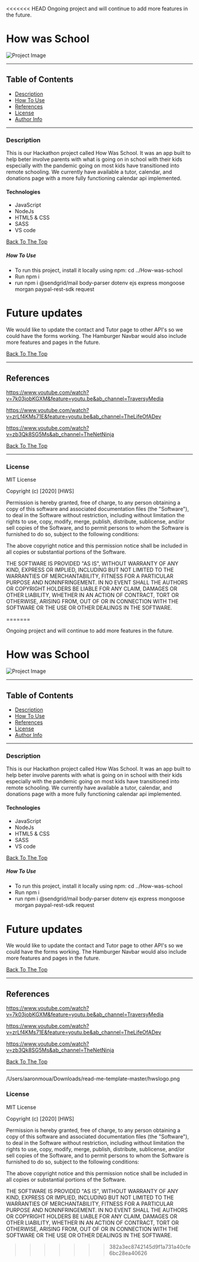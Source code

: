 <<<<<<< HEAD
Ongoing project and will continue to add more features in the future.

 # How was School 

![Project Image](hwslogo.png)

---

## Table of Contents

- [Description](#description)
- [How To Use](#how-to-use)
- [References](#references)
- [License](#license)
- [Author Info](#author-info)

---

### Description

This is our Hackathon project called How Was School. It was an app built to help beter involve parents with what is going on in school with their kids especially with the pandemic going on most kids have transitioned into remote schooling. We currently have available a tutor, calendar, and donations page with a more fully functioning calendar api implemented.

#### Technologies

- JavaScript
- NodeJs
- HTML5 & CSS 
- SASS
- VS code


[Back To The Top](#read-me-template)



##### How To Use
- To run this project, install it locally using npm:
cd ../How-was-school
- Run npm i 
- run npm i 
     @sendgrid/mail
    body-parser
    dotenv
    ejs
    express
    mongoose
    morgan
    paypal-rest-sdk
    request

# Future updates

We would like to update the contact and Tutor page to other API's so we could have the forms working. The Hamburger Navbar would also include more features and pages in the future. 

[Back To The Top](#read-me-template)

---

## References

https://www.youtube.com/watch?v=7k03jobKGXM&feature=youtu.be&ab_channel=TraversyMedia

https://www.youtube.com/watch?v=zrLf4KMs71E&feature=youtu.be&ab_channel=TheLifeOfADev

https://www.youtube.com/watch?v=zb3Qk8SG5Ms&ab_channel=TheNetNinja

[Back To The Top](#read-me-template)

---

### License

MIT License

Copyright (c) [2020] [HWS]

Permission is hereby granted, free of charge, to any person obtaining a copy
of this software and associated documentation files (the "Software"), to deal
in the Software without restriction, including without limitation the rights
to use, copy, modify, merge, publish, distribute, sublicense, and/or sell
copies of the Software, and to permit persons to whom the Software is
furnished to do so, subject to the following conditions:

The above copyright notice and this permission notice shall be included in all
copies or substantial portions of the Software.

THE SOFTWARE IS PROVIDED "AS IS", WITHOUT WARRANTY OF ANY KIND, EXPRESS OR
IMPLIED, INCLUDING BUT NOT LIMITED TO THE WARRANTIES OF MERCHANTABILITY,
FITNESS FOR A PARTICULAR PURPOSE AND NONINFRINGEMENT. IN NO EVENT SHALL THE
AUTHORS OR COPYRIGHT HOLDERS BE LIABLE FOR ANY CLAIM, DAMAGES OR OTHER
LIABILITY, WHETHER IN AN ACTION OF CONTRACT, TORT OR OTHERWISE, ARISING FROM,
OUT OF OR IN CONNECTION WITH THE SOFTWARE OR THE USE OR OTHER DEALINGS IN THE
SOFTWARE.

=======

Ongoing project and will continue to add more features in the future.

 # How was School 

![Project Image](public/Images/hwslogo.png)

---

## Table of Contents

- [Description](#description)
- [How To Use](#how-to-use)
- [References](#references)
- [License](#license)
- [Author Info](#author-info)

---

### Description

This is our Hackathon project called How Was School. It was an app built to help beter involve parents with what is going on in school with their kids especially with the pandemic going on most kids have transitioned into remote schooling. We currently have available a tutor, calendar, and donations page with a more fully functioning calendar api implemented.

#### Technologies

- JavaScript
- NodeJs
- HTML5 & CSS 
- SASS
- VS code


[Back To The Top](#read-me-template)



##### How To Use
- To run this project, install it locally using npm:
cd ../How-was-school
- Run npm i 
- run npm i 
     @sendgrid/mail
    body-parser
    dotenv
    ejs
    express
    mongoose
    morgan
    paypal-rest-sdk
    request

# Future updates

We would like to update the contact and Tutor page to other API's so we could have the forms working. The Hamburger Navbar would also include more features and pages in the future. 

[Back To The Top](#read-me-template)

---

## References

https://www.youtube.com/watch?v=7k03jobKGXM&feature=youtu.be&ab_channel=TraversyMedia

https://www.youtube.com/watch?v=zrLf4KMs71E&feature=youtu.be&ab_channel=TheLifeOfADev

https://www.youtube.com/watch?v=zb3Qk8SG5Ms&ab_channel=TheNetNinja

[Back To The Top](#read-me-template)

---
/Users/aaronmoua/Downloads/read-me-template-master/hwslogo.png
### License

MIT License

Copyright (c) [2020] [HWS]

Permission is hereby granted, free of charge, to any person obtaining a copy
of this software and associated documentation files (the "Software"), to deal
in the Software without restriction, including without limitation the rights
to use, copy, modify, merge, publish, distribute, sublicense, and/or sell
copies of the Software, and to permit persons to whom the Software is
furnished to do so, subject to the following conditions:

The above copyright notice and this permission notice shall be included in all
copies or substantial portions of the Software.

THE SOFTWARE IS PROVIDED "AS IS", WITHOUT WARRANTY OF ANY KIND, EXPRESS OR
IMPLIED, INCLUDING BUT NOT LIMITED TO THE WARRANTIES OF MERCHANTABILITY,
FITNESS FOR A PARTICULAR PURPOSE AND NONINFRINGEMENT. IN NO EVENT SHALL THE
AUTHORS OR COPYRIGHT HOLDERS BE LIABLE FOR ANY CLAIM, DAMAGES OR OTHER
LIABILITY, WHETHER IN AN ACTION OF CONTRACT, TORT OR OTHERWISE, ARISING FROM,
OUT OF OR IN CONNECTION WITH THE SOFTWARE OR THE USE OR OTHER DEALINGS IN THE
SOFTWARE.


>>>>>>> 382a3ec8742145d9f1a731a40cfe6bc28ea40626
